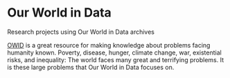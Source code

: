 # Our World in Data
 Research projects using Our World in Data archives

 [OWID](https://ourworldindata.org/about) is a great resource for making knowledge about problems facing humanity known. Poverty, disease, hunger, climate change, war, existential risks, and inequality: The world faces many great and terrifying problems. It is these large problems that Our World in Data focuses on.
